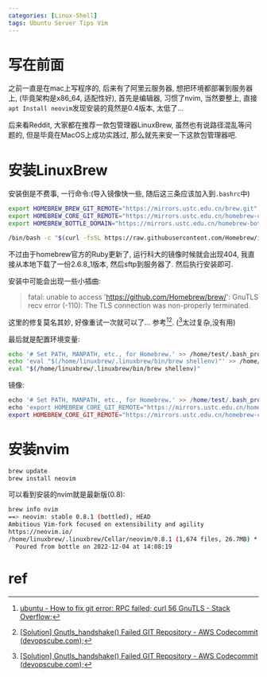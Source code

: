 ```yaml
---
categories: [Linux-Shell]
tags: Ubuntu Server Tips Vim
---
```


# 写在前面

之前一直是在mac上写程序的, 后来有了阿里云服务器, 想把环境都部署到服务器上, (毕竟架构是x86_64, 适配性好), 首先是编辑器, 习惯了nvim, 当然要整上, 直接`apt Install neovim`发现安装的竟然是0.4版本, 太低了... 

后来看Reddit, 大家都在推荐一款包管理器LinuxBrew, 虽然也有说路径混乱等问题的, 但是毕竟在MacOS上成功实践过, 那么就先来安一下这款包管理器吧.

# 安装LinuxBrew

安装倒是不费事, 一行命令:(导入镜像快一些, 随后这三条应该加入到`.bashrc`中)

```bash
export HOMEBREW_BREW_GIT_REMOTE="https://mirrors.ustc.edu.cn/brew.git"
export HOMEBREW_CORE_GIT_REMOTE="https://mirrors.ustc.edu.cn/homebrew-core.git"
export HOMEBREW_BOTTLE_DOMAIN="https://mirrors.ustc.edu.cn/homebrew-bottles"

/bin/bash -c "$(curl -fsSL https://raw.githubusercontent.com/Homebrew/install/HEAD/install.sh)"
```

不过由于homebrew官方的Ruby更新了, 运行科大的镜像时候就会出现404, 我直接从本地下载了一份2.6.8_1版本, 然后sftp到服务器了. 然后执行安装即可. 

安装中可能会出现一些小插曲:

>   fatal: unable to access 'https://github.com/Homebrew/brew/': GnuTLS recv error (-110): The TLS connection was non-properly terminated.

这里的修复莫名其妙, 好像重试一次就可以了... 参考[^1][^2]. ([^2]太过复杂,没有用)

最后就是配置环境变量:

```bash
echo '# Set PATH, MANPATH, etc., for Homebrew.' >> /home/test/.bash_profile
echo 'eval "$(/home/linuxbrew/.linuxbrew/bin/brew shellenv)"' >> /home/test/.bash_profile
eval "$(/home/linuxbrew/.linuxbrew/bin/brew shellenv)"
```

镜像:

```lua
echo '# Set PATH, MANPATH, etc., for Homebrew.' >> /home/test/.bash_profile
echo 'export HOMEBREW_CORE_GIT_REMOTE="https://mirrors.ustc.edu.cn/homebrew-core.git"' >> /home/test/.bash_profile
export HOMEBREW_CORE_GIT_REMOTE="https://mirrors.ustc.edu.cn/homebrew-core.git"
```



# 安装nvim

```bash
brew update
brew install neovim
```

可以看到安装的nvim就是最新版(0.8):

```bash
brew info nvim
==> neovim: stable 0.8.1 (bottled), HEAD
Ambitious Vim-fork focused on extensibility and agility
https://neovim.io/
/home/linuxbrew/.linuxbrew/Cellar/neovim/0.8.1 (1,674 files, 26.7MB) *
  Poured from bottle on 2022-12-04 at 14:08:19
```





# ref

[^1]:[ubuntu - How to fix git error: RPC failed; curl 56 GnuTLS - Stack Overflow](https://stackoverflow.com/questions/38378914/how-to-fix-git-error-rpc-failed-curl-56-gnutls);
[^2]: [[Solution\] Gnutls_handshake() Failed GIT Repository - AWS Codecommit (devopscube.com)](https://devopscube.com/gnutls-handshake-failed-aws-codecommit/);

